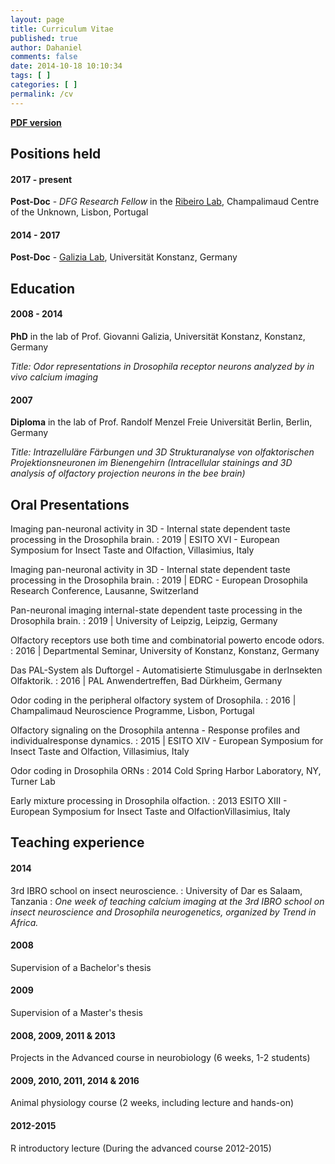 ```yaml
---
layout: page
title: Curriculum Vitae
published: true
author: Dahaniel
comments: false
date: 2014-10-18 10:10:34
tags: [ ]
categories: [ ]
permalink: /cv
---
```


[**PDF version**](http://muench.bio/downloads/CV_DanielMuench.pdf)

## Positions held
#### 2017 - present
**Post-Doc** - *DFG Research Fellow* in the [Ribeiro Lab](http://ribeirolab.org/), Champalimaud Centre of the Unknown, Lisbon, Portugal

#### 2014 - 2017
**Post-Doc** - [Galizia Lab](http://neuro.uni-konstanz.de/), Universität Konstanz, Germany


## Education

#### 2008 - 2014
**PhD** in the lab of Prof. Giovanni Galizia, Universität Konstanz, Konstanz, Germany

*Title: Odor representations in Drosophila receptor neurons analyzed by in vivo calcium imaging*


#### 2007

**Diploma** in the lab of Prof. Randolf Menzel
Freie Universität Berlin, Berlin, Germany

*Title: Intrazelluläre Färbungen und 3D Strukturanalyse von olfaktorischen Projektionsneuronen im Bienengehirn (Intracellular stainings and 3D analysis of olfactory projection neurons in the bee brain)*


## Oral Presentations
Imaging pan-neuronal activity in 3D - Internal state dependent taste processing in the Drosophila brain.
: 2019 | ESITO XVI - European Symposium for Insect Taste and Olfaction, Villasimius, Italy

Imaging pan-neuronal activity in 3D - Internal state dependent taste processing in the Drosophila brain.
: 2019 | EDRC - European Drosophila Research Conference, Lausanne, Switzerland

Pan-neuronal imaging internal-state dependent taste processing in the Drosophila brain.
: 2019 | University of Leipzig, Leipzig, Germany

Olfactory receptors use both time and combinatorial powerto encode odors.
: 2016 | Departmental Seminar, University of Konstanz, Konstanz, Germany

Das PAL-System als Duftorgel - Automatisierte Stimulusgabe in derInsekten Olfaktorik.
: 2016 | PAL Anwendertreffen, Bad Dürkheim, Germany

Odor coding in the peripheral olfactory system of Drosophila.
: 2016 | Champalimaud Neuroscience Programme, Lisbon, Portugal

Olfactory signaling on the Drosophila antenna - Response profiles and individualresponse dynamics.
: 2015 | ESITO XIV - European Symposium for Insect Taste and Olfaction, Villasimius, Italy

Odor coding in Drosophila ORNs
: 2014 Cold Spring Harbor Laboratory, NY, Turner Lab

Early mixture processing in Drosophila olfaction.
: 2013 ESITO XIII - European Symposium for Insect Taste and OlfactionVillasimius, Italy

## Teaching experience

#### 2014
3rd IBRO school on insect neuroscience.
: University of Dar es Salaam, Tanzania
: *One week of teaching calcium imaging at the 3rd IBRO school on insect neuroscience and Drosophila neurogenetics, organized by Trend in Africa.*

#### 2008
Supervision of a Bachelor's thesis

#### 2009
Supervision of a Master's thesis

#### 2008, 2009, 2011 & 2013
Projects in the Advanced course in neurobiology (6 weeks, 1-2 students)

####  2009, 2010, 2011, 2014 & 2016
Animal physiology course (2 weeks, including lecture and hands-on)

#### 2012-2015
R introductory lecture (During the advanced course 2012-2015)
